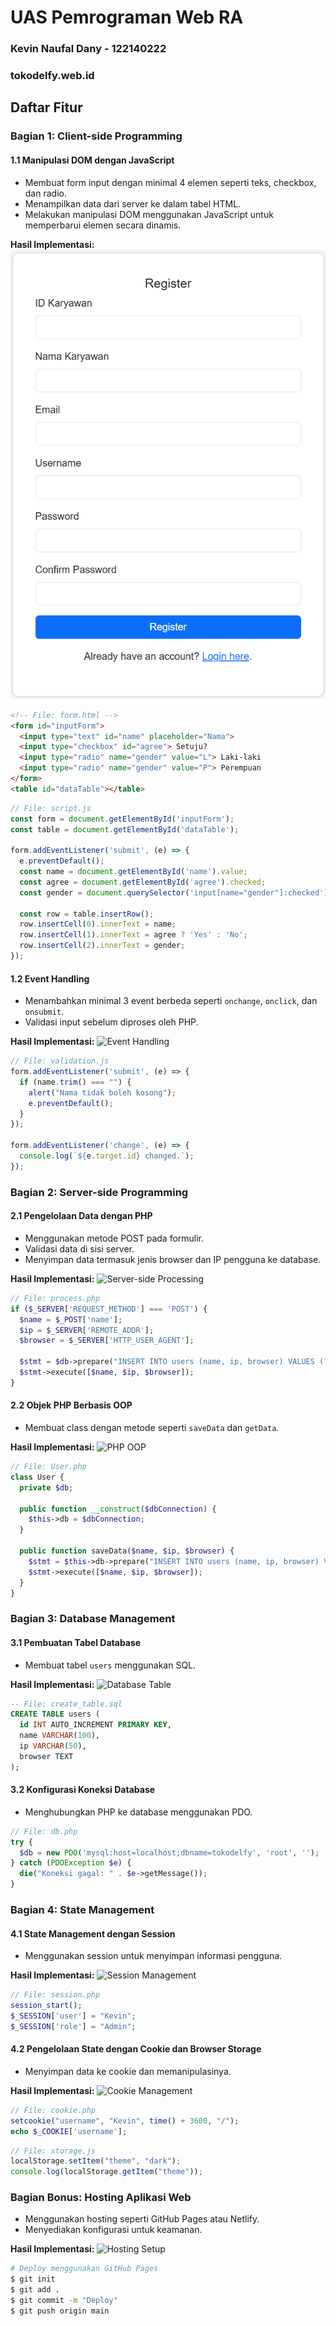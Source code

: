 # UAS Pemrograman Web RA
### **Kevin Naufal Dany - 122140222**
### **tokodelfy.web.id**

## **Daftar Fitur**

### **Bagian 1: Client-side Programming**

#### **1.1 Manipulasi DOM dengan JavaScript**
- Membuat form input dengan minimal 4 elemen seperti teks, checkbox, dan radio.
- Menampilkan data dari server ke dalam tabel HTML.
- Melakukan manipulasi DOM menggunakan JavaScript untuk memperbarui elemen secara dinamis.

**Hasil Implementasi:**
![Manipulasi DOM](/public/assets/1.png)

```html
<!-- File: form.html -->
<form id="inputForm">
  <input type="text" id="name" placeholder="Nama">
  <input type="checkbox" id="agree"> Setuju?
  <input type="radio" name="gender" value="L"> Laki-laki
  <input type="radio" name="gender" value="P"> Perempuan
</form>
<table id="dataTable"></table>
```

```javascript
// File: script.js
const form = document.getElementById('inputForm');
const table = document.getElementById('dataTable');

form.addEventListener('submit', (e) => {
  e.preventDefault();
  const name = document.getElementById('name').value;
  const agree = document.getElementById('agree').checked;
  const gender = document.querySelector('input[name="gender"]:checked').value;

  const row = table.insertRow();
  row.insertCell(0).innerText = name;
  row.insertCell(1).innerText = agree ? 'Yes' : 'No';
  row.insertCell(2).innerText = gender;
});
```

#### **1.2 Event Handling**
- Menambahkan minimal 3 event berbeda seperti `onchange`, `onclick`, dan `onsubmit`.
- Validasi input sebelum diproses oleh PHP.

**Hasil Implementasi:**
![Event Handling](images/event_handling.png)

```javascript
// File: validation.js
form.addEventListener('submit', (e) => {
  if (name.trim() === "") {
    alert("Nama tidak boleh kosong");
    e.preventDefault();
  }
});

form.addEventListener('change', (e) => {
  console.log(`${e.target.id} changed.`);
});
```

### **Bagian 2: Server-side Programming**

#### **2.1 Pengelolaan Data dengan PHP**
- Menggunakan metode POST pada formulir.
- Validasi data di sisi server.
- Menyimpan data termasuk jenis browser dan IP pengguna ke database.

**Hasil Implementasi:**
![Server-side Processing](images/server_side.png)

```php
// File: process.php
if ($_SERVER['REQUEST_METHOD'] === 'POST') {
  $name = $_POST['name'];
  $ip = $_SERVER['REMOTE_ADDR'];
  $browser = $_SERVER['HTTP_USER_AGENT'];

  $stmt = $db->prepare("INSERT INTO users (name, ip, browser) VALUES (?, ?, ?)");
  $stmt->execute([$name, $ip, $browser]);
}
```

#### **2.2 Objek PHP Berbasis OOP**
- Membuat class dengan metode seperti `saveData` dan `getData`.

**Hasil Implementasi:**
![PHP OOP](images/php_oop.png)

```php
// File: User.php
class User {
  private $db;

  public function __construct($dbConnection) {
    $this->db = $dbConnection;
  }

  public function saveData($name, $ip, $browser) {
    $stmt = $this->db->prepare("INSERT INTO users (name, ip, browser) VALUES (?, ?, ?)");
    $stmt->execute([$name, $ip, $browser]);
  }
}
```

### **Bagian 3: Database Management**

#### **3.1 Pembuatan Tabel Database**
- Membuat tabel `users` menggunakan SQL.

**Hasil Implementasi:**
![Database Table](images/database_table.png)

```sql
-- File: create_table.sql
CREATE TABLE users (
  id INT AUTO_INCREMENT PRIMARY KEY,
  name VARCHAR(100),
  ip VARCHAR(50),
  browser TEXT
);
```

#### **3.2 Konfigurasi Koneksi Database**
- Menghubungkan PHP ke database menggunakan PDO.

```php
// File: db.php
try {
  $db = new PDO('mysql:host=localhost;dbname=tokodelfy', 'root', '');
} catch (PDOException $e) {
  die("Koneksi gagal: " . $e->getMessage());
}
```

### **Bagian 4: State Management**

#### **4.1 State Management dengan Session**
- Menggunakan session untuk menyimpan informasi pengguna.

**Hasil Implementasi:**
![Session Management](images/session_management.png)

```php
// File: session.php
session_start();
$_SESSION['user'] = "Kevin";
$_SESSION['role'] = "Admin";
```

#### **4.2 Pengelolaan State dengan Cookie dan Browser Storage**
- Menyimpan data ke cookie dan memanipulasinya.

**Hasil Implementasi:**
![Cookie Management](images/cookie_management.png)

```php
// File: cookie.php
setcookie("username", "Kevin", time() + 3600, "/");
echo $_COOKIE['username'];
```

```javascript
// File: storage.js
localStorage.setItem("theme", "dark");
console.log(localStorage.getItem("theme"));
```

### **Bagian Bonus: Hosting Aplikasi Web**
- Menggunakan hosting seperti GitHub Pages atau Netlify.
- Menyediakan konfigurasi untuk keamanan.

**Hasil Implementasi:**
![Hosting Setup](images/hosting_setup.png)

```bash
# Deploy menggunakan GitHub Pages
$ git init
$ git add .
$ git commit -m "Deploy"
$ git push origin main
```

